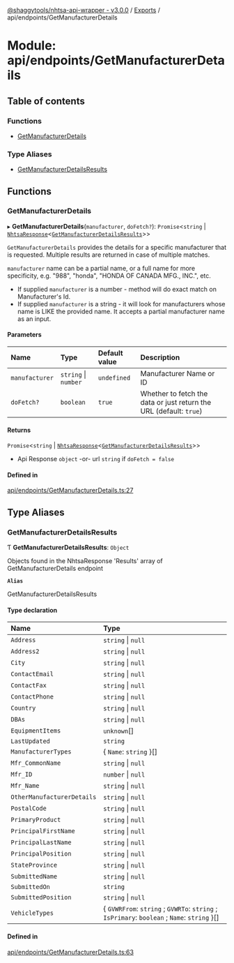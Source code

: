 [@shaggytools/nhtsa-api-wrapper - v3.0.0](../index.md) / [Exports](../modules.md) / api/endpoints/GetManufacturerDetails

# Module: api/endpoints/GetManufacturerDetails

## Table of contents

### Functions

- [GetManufacturerDetails](api_endpoints_GetManufacturerDetails.md#getmanufacturerdetails)

### Type Aliases

- [GetManufacturerDetailsResults](api_endpoints_GetManufacturerDetails.md#getmanufacturerdetailsresults)

## Functions

### GetManufacturerDetails

▸ **GetManufacturerDetails**(`manufacturer`, `doFetch?`): `Promise`<`string` \| [`NhtsaResponse`](api_types.md#nhtsaresponse)<[`GetManufacturerDetailsResults`](api_endpoints_GetManufacturerDetails.md#getmanufacturerdetailsresults)\>\>

`GetManufacturerDetails` provides the details for a specific manufacturer that is requested.
Multiple results are returned in case of multiple matches.

`manufacturer` name can be a partial name, or a full name for more specificity, e.g. "988",
"honda", "HONDA OF CANADA MFG., INC.", etc.

- If supplied `manufacturer` is a number - method will do exact match on Manufacturer's Id.
- If supplied `manufacturer` is a string - it will look for manufacturers whose name is LIKE the
  provided name. It accepts a partial manufacturer name as an input.

#### Parameters

| Name | Type | Default value | Description |
| :------ | :------ | :------ | :------ |
| `manufacturer` | `string` \| `number` | `undefined` | Manufacturer Name or ID |
| `doFetch?` | `boolean` | `true` | Whether to fetch the data or just return the URL (default: `true`) |

#### Returns

`Promise`<`string` \| [`NhtsaResponse`](api_types.md#nhtsaresponse)<[`GetManufacturerDetailsResults`](api_endpoints_GetManufacturerDetails.md#getmanufacturerdetailsresults)\>\>

- Api Response
`object` -or- url `string` if `doFetch = false`

#### Defined in

[api/endpoints/GetManufacturerDetails.ts:27](https://github.com/ShaggyTech/nhtsa-api-wrapper/blob/ffa4a7a/packages/lib/src/api/endpoints/GetManufacturerDetails.ts#L27)

## Type Aliases

### GetManufacturerDetailsResults

Ƭ **GetManufacturerDetailsResults**: `Object`

Objects found in the NhtsaResponse 'Results' array of GetManufacturerDetails endpoint

**`Alias`**

GetManufacturerDetailsResults

#### Type declaration

| Name | Type |
| :------ | :------ |
| `Address` | `string` \| ``null`` |
| `Address2` | `string` \| ``null`` |
| `City` | `string` \| ``null`` |
| `ContactEmail` | `string` \| ``null`` |
| `ContactFax` | `string` \| ``null`` |
| `ContactPhone` | `string` \| ``null`` |
| `Country` | `string` \| ``null`` |
| `DBAs` | `string` \| ``null`` |
| `EquipmentItems` | `unknown`[] |
| `LastUpdated` | `string` |
| `ManufacturerTypes` | { `Name`: `string`  }[] |
| `Mfr_CommonName` | `string` \| ``null`` |
| `Mfr_ID` | `number` \| ``null`` |
| `Mfr_Name` | `string` \| ``null`` |
| `OtherManufacturerDetails` | `string` \| ``null`` |
| `PostalCode` | `string` \| ``null`` |
| `PrimaryProduct` | `string` \| ``null`` |
| `PrincipalFirstName` | `string` \| ``null`` |
| `PrincipalLastName` | `string` \| ``null`` |
| `PrincipalPosition` | `string` \| ``null`` |
| `StateProvince` | `string` \| ``null`` |
| `SubmittedName` | `string` \| ``null`` |
| `SubmittedOn` | `string` |
| `SubmittedPosition` | `string` \| ``null`` |
| `VehicleTypes` | { `GVWRFrom`: `string` ; `GVWRTo`: `string` ; `IsPrimary`: `boolean` ; `Name`: `string`  }[] |

#### Defined in

[api/endpoints/GetManufacturerDetails.ts:63](https://github.com/ShaggyTech/nhtsa-api-wrapper/blob/ffa4a7a/packages/lib/src/api/endpoints/GetManufacturerDetails.ts#L63)

